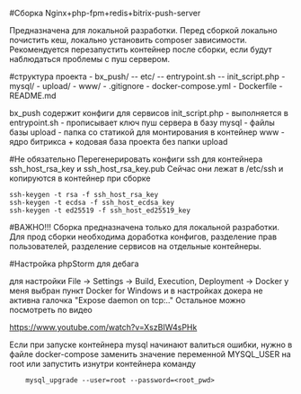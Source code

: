 #Сборка Nginx+php-fpm+redis+bitrix-push-server

Предназначена для локальной разработки. 
Перед сборкой локально почистить кеш, локально установить composer зависимости.
Рекомендуется перезапустить контейнер после сборки, если будут наблюдаться проблемы с пуш сервером.

#структура проекта 
    - bx_push/
        -- etc/
        -- entrypoint.sh
        -- init_script.php
    - mysql/
    - upload/
    - www/
    - .gitignore
    - docker-compose.yml
    - Dockerfile
    - README.md

bx_push содержит конфиги для сервисов
init_script.php - выполняется в entrypoint.sh - прописывает ключ пуш сервера в базу
mysql - файлы базы
upload - папка со статикой для монтирования в контейнер
www - ядро битрикса + кодовая база проекта без папки upload
        
#Не обязательно
Перегенерировать конфиги ssh для контейнера ssh_host_rsa_key и ssh_host_rsa_key.pub 
Сейчас они лежат в /etc/ssh и копируются в контейнер при сборке

    ssh-keygen -t rsa -f ssh_host_rsa_key
    ssh-keygen -t ecdsa -f ssh_host_ecdsa_key
    ssh-keygen -t ed25519 -f ssh_host_ed25519_key

#ВАЖНО!!!
Сборка предназначена только для локальной разработки. Для прод сборки необходима доработка конфигов, 
разделение прав пользователей, разделение сервисов на отдельные контейнеры.

#Настройка phpStorm для дебага

для настройки File -> Settings -> Build, Execution, Deployment -> Docker
у меня выбран пункт Docker for Windows 
и в настройках докера не активна галочка "Expose daemon on tcp:.."
Остальное можно посмотреть по видео

https://www.youtube.com/watch?v=XszBIW4sPHk


Если при запуске контейнера mysql начинают валиться ошибки, нужно в файле docker-compose
заменить значение переменной MYSQL_USER на root или запустить изнутри контейнера команду 

        mysql_upgrade --user=root --password=<root_pwd>
